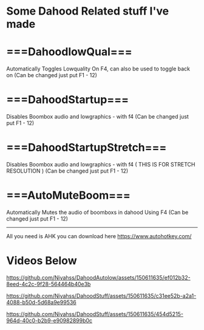 # Some Dahood Related stuff I've made


# ===DahoodlowQual===
Automatically Toggles Lowquality On F4, can also be used to toggle back on (Can be changed just put F1 - 12)

# ===DahoodStartup===
Disables Boombox audio and lowgraphics - with f4 (Can be changed just put F1 - 12)

# ===DahoodStartupStretch===
Disables Boombox audio and lowgraphics - with f4 ( THIS IS FOR STRETCH RESOLUTION )       (Can be changed just put F1 - 12)

# ===AutoMuteBoom===
Automatically Mutes the audio of boomboxs in dahood Using F4 (Can be changed just put F1 - 12)

-----------------------------
All you need is AHK you can download here
https://www.autohotkey.com/

# Videos Below

https://github.com/Niyahss/DahoodAutolow/assets/150611635/ef012b32-8eed-4c2c-9f28-564464b40e3b



https://github.com/Niyahss/DahoodStuff/assets/150611635/c31ee52b-a2a1-4088-b50d-5d68a9e99536



https://github.com/Niyahss/DahoodStuff/assets/150611635/454d5215-964d-40c0-b2b9-e90982899b0c

